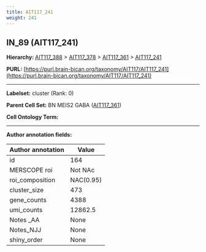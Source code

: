 ```yaml
---
title: AIT117_241
weight: 241
---
```

## IN_89 (AIT117_241)
<b>Hierarchy: </b>
[AIT117_388](../AIT117_388) >
[AIT117_378](../AIT117_378) >
[AIT117_361](../AIT117_361) >
[AIT117_241](../AIT117_241)

**PURL:** [https://purl.brain-bican.org/taxonomy/AIT117/AIT117_241](https://purl.brain-bican.org/taxonomy/AIT117/AIT117_241)

---


**Labelset:** cluster (Rank: 0)

**Parent Cell Set:** BN MEIS2 GABA ([AIT117_361](../AIT117_361))



**Cell Ontology Term:** 

[MARKER GENES.]: #


---

[TRANSFERRED ANNOTATIONS.]: #


[AUTHOR ANNOTATION FIELDS.]: #


**Author annotation fields:**

| Author annotation | Value |
|-------------------|-------|
|id|164|
|MERSCOPE roi|Not NAc|
|roi_composition|NAC(0.95)|
|cluster_size|473|
|gene_counts|4388|
|umi_counts|12862.5|
|Notes _AA|None|
|Notes_NJJ|None|
|shiny_order|None|
